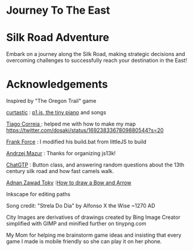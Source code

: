 # Journey To The East
# Silk Road Adventure 

Embark on a journey along the Silk Road, making strategic decisions and overcoming challenges to successfully reach your destination in the East!

# Acknowledgements 
Inspired by "The Oregon Trail" game

[curtastic](https://github.com/curtastic) : [p1.js, the tiny piano](https://github.com/curtastic/p1) and songs 

[Tiago Correia
](https://twitter.com/dosaki) : helped me with how to make my map https://twitter.com/dosaki/status/1692383367809880544?s=20


[Frank Force](https://twitter.com/KilledByAPixel) : I modified his build.bat from littleJS to build

[Andrzej Mazur](https://end3r.com/) : Thanks for organizing js13k!

[ChatGTP](https://chat.openai.com/) : Button class, and answering random questions about the 13th century silk road and how fast camels walk.

[Adnan Zawad Toky](https://www.sololearn.com/Profile/4484673) :[How to draw a Bow and Arrow](https://www.sololearn.com/compiler-playground/WQK06A75id02) 

Inkscape for editing paths

Song credit: "Strela Do Dia" by Alfonso X the Wise ~1270 AD

City Images are derivatives of drawings created by Bing Image Creator simplified with GIMP and minified further on tinypng.com

My Mom for helping me brainstorm game ideas and insisting that every game I made is mobile friendly so she can play it on her phone.




